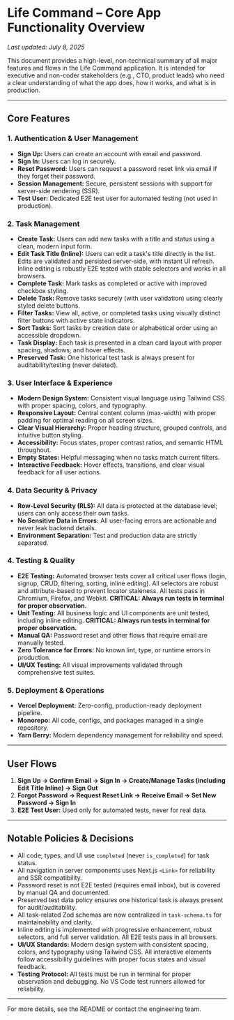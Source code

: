 # Life Command – Core App Functionality Overview

_Last updated: July 8, 2025_

This document provides a high-level, non-technical summary of all major features and flows in the Life Command application. It is intended for executive and non-coder stakeholders (e.g., CTO, product leads) who need a clear understanding of what the app does, how it works, and what is in production.

---

## Core Features

### 1. Authentication & User Management
- **Sign Up:** Users can create an account with email and password.
- **Sign In:** Users can log in securely.
- **Reset Password:** Users can request a password reset link via email if they forget their password.
- **Session Management:** Secure, persistent sessions with support for server-side rendering (SSR).
- **Test User:** Dedicated E2E test user for automated testing (not used in production).

### 2. Task Management
- **Create Task:** Users can add new tasks with a title and status using a clean, modern input form.
- **Edit Task Title (Inline):** Users can edit a task's title directly in the list. Edits are validated and persisted server-side, with instant UI refresh. Inline editing is robustly E2E tested with stable selectors and works in all browsers.
- **Complete Task:** Mark tasks as completed or active with improved checkbox styling.
- **Delete Task:** Remove tasks securely (with user validation) using clearly styled delete buttons.
- **Filter Tasks:** View all, active, or completed tasks using visually distinct filter buttons with active state indicators.
- **Sort Tasks:** Sort tasks by creation date or alphabetical order using an accessible dropdown.
- **Task Display:** Each task is presented in a clean card layout with proper spacing, shadows, and hover effects.
- **Preserved Task:** One historical test task is always present for auditability/testing (never deleted).

### 3. User Interface & Experience
- **Modern Design System:** Consistent visual language using Tailwind CSS with proper spacing, colors, and typography.
- **Responsive Layout:** Central content column (max-width) with proper padding for optimal reading on all screen sizes.
- **Clear Visual Hierarchy:** Proper heading structure, grouped controls, and intuitive button styling.
- **Accessibility:** Focus states, proper contrast ratios, and semantic HTML throughout.
- **Empty States:** Helpful messaging when no tasks match current filters.
- **Interactive Feedback:** Hover effects, transitions, and clear visual feedback for all user actions.

### 4. Data Security & Privacy
- **Row-Level Security (RLS):** All data is protected at the database level; users can only access their own tasks.
- **No Sensitive Data in Errors:** All user-facing errors are actionable and never leak backend details.
- **Environment Separation:** Test and production data are strictly separated.

### 4. Testing & Quality
- **E2E Testing:** Automated browser tests cover all critical user flows (login, signup, CRUD, filtering, sorting, inline editing). All selectors are robust and attribute-based to prevent locator staleness. All tests pass in Chromium, Firefox, and Webkit. **CRITICAL: Always run tests in terminal for proper observation.**
- **Unit Testing:** All business logic and UI components are unit tested, including inline editing. **CRITICAL: Always run tests in terminal for proper observation.**
- **Manual QA:** Password reset and other flows that require email are manually tested.
- **Zero Tolerance for Errors:** No known lint, type, or runtime errors in production.
- **UI/UX Testing:** All visual improvements validated through comprehensive test suites.

### 5. Deployment & Operations
- **Vercel Deployment:** Zero-config, production-ready deployment pipeline.
- **Monorepo:** All code, configs, and packages managed in a single repository.
- **Yarn Berry:** Modern dependency management for reliability and speed.

---

## User Flows

1. **Sign Up → Confirm Email → Sign In → Create/Manage Tasks (including Edit Title Inline) → Sign Out**
2. **Forgot Password → Request Reset Link → Receive Email → Set New Password → Sign In**
3. **E2E Test User:** Used only for automated tests, never for real data.

---

## Notable Policies & Decisions
- All code, types, and UI use `completed` (never `is_completed`) for task status.
- All navigation in server components uses Next.js `<Link>` for reliability and SSR compatibility.
- Password reset is not E2E tested (requires email inbox), but is covered by manual QA and documented.
- Preserved test data policy ensures one historical task is always present for audit/auditability.
- All task-related Zod schemas are now centralized in `task-schema.ts` for maintainability and clarity.
- Inline editing is implemented with progressive enhancement, robust selectors, and full server validation. All E2E tests pass in all browsers.
- **UI/UX Standards:** Modern design system with consistent spacing, colors, and typography using Tailwind CSS. All interactive elements follow accessibility guidelines with proper focus states and visual feedback.
- **Testing Protocol:** All tests must be run in terminal for proper observation and debugging. No VS Code test runners allowed for reliability.

---

For more details, see the README or contact the engineering team.
